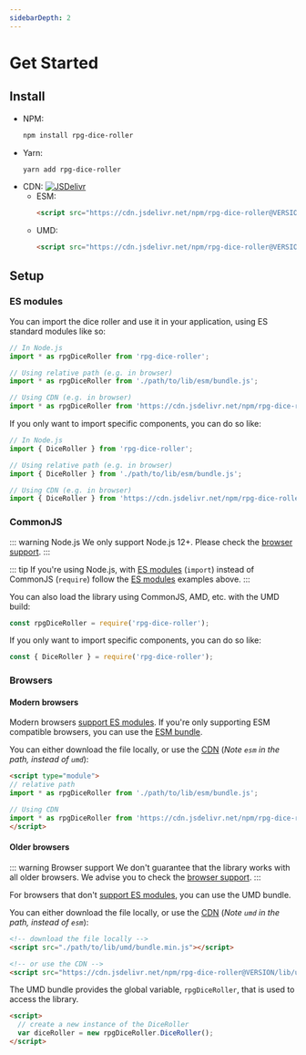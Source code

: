 ```yaml
---
sidebarDepth: 2
---
```


# Get Started

## Install

* NPM:
    ```bash
    npm install rpg-dice-roller
    ```
* Yarn:
    ```bash
    yarn add rpg-dice-roller
    ```
* CDN:
    [![JSDelivr](https://data.jsdelivr.com/v1/package/npm/rpg-dice-roller/badge)](https://www.jsdelivr.com/package/npm/rpg-dice-roller)
    * ESM:
      ```html
      <script src="https://cdn.jsdelivr.net/npm/rpg-dice-roller@VERSION/lib/esm/bundle.min.js"></script>
      ```
    * UMD:
      ```html
      <script src="https://cdn.jsdelivr.net/npm/rpg-dice-roller@VERSION/lib/umd/bundle.min.js"></script>
      ```


## Setup

### ES modules

You can import the dice roller and use it in your application, using ES standard modules like so:

```javascript
// In Node.js
import * as rpgDiceRoller from 'rpg-dice-roller';

// Using relative path (e.g. in browser)
import * as rpgDiceRoller from './path/to/lib/esm/bundle.js';

// Using CDN (e.g. in browser)
import * as rpgDiceRoller from 'https://cdn.jsdelivr.net/npm/rpg-dice-roller@VERSION/lib/esm/bundle.min.js';
```

If you only want to import specific components, you can do so like:

```javascript
// In Node.js
import { DiceRoller } from 'rpg-dice-roller';

// Using relative path (e.g. in browser)
import { DiceRoller } from './path/to/lib/esm/bundle.js';

// Using CDN (e.g. in browser)
import { DiceRoller } from 'https://cdn.jsdelivr.net/npm/rpg-dice-roller@VERSION/lib/esm/bundle.min.js';
```


### CommonJS

::: warning Node.js
We only support Node.js 12+. Please check the [browser support](readme.md#browser-support).
:::

::: tip
If you're using Node.js, with [ES modules](https://nodejs.org/api/esm.html) (`import`) instead of CommonJS (`require`) follow the [ES modules](#es-modules) examples above.
:::

You can also load the library using CommonJS, AMD, etc. with the UMD build:

```javascript
const rpgDiceRoller = require('rpg-dice-roller');
```

If you only want to import specific components, you can do so like:
```javascript
const { DiceRoller } = require('rpg-dice-roller');
```


### Browsers

#### Modern browsers

Modern browsers [support ES modules](https://developer.mozilla.org/en-US/docs/Web/JavaScript/Reference/Statements/import#Browser_compatibility).
If you're only supporting ESM compatible browsers, you can use the [ESM bundle](#es-modules).

You can either download the file locally, or use the [CDN](#install) (_Note `esm` in the path, instead of `umd`_):

```html
<script type="module">
// relative path
import * as rpgDiceRoller from './path/to/lib/esm/bundle.js';

// Using CDN
import * as rpgDiceRoller from 'https://cdn.jsdelivr.net/npm/rpg-dice-roller@VERSION/lib/esm/bundle.min.js';
</script>
```


#### Older browsers

::: warning Browser support
We don't guarantee that the library works with all older browsers.
We advise you to check the [browser support](readme.md#browser-support).
:::

For browsers that don't [support ES modules](https://developer.mozilla.org/en-US/docs/Web/JavaScript/Reference/Statements/import#Browser_compatibility), you can use the UMD bundle.

You can either download the file locally, or use the [CDN](#install) (_Note `umd` in the path, instead of `esm`_):

```html
<!-- download the file locally -->
<script src="./path/to/lib/umd/bundle.min.js"></script>

<!-- or use the CDN -->
<script src="https://cdn.jsdelivr.net/npm/rpg-dice-roller@VERSION/lib/umd/bundle.min.js"></script>
```

The UMD bundle provides the global variable, `rpgDiceRoller`, that is used to access the library.

```html
<script>
  // create a new instance of the DiceRoller
  var diceRoller = new rpgDiceRoller.DiceRoller();
</script>
```

